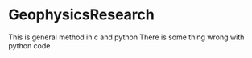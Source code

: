# GeophysicsResearch
This is general method in c and python
There is some thing wrong with python code
